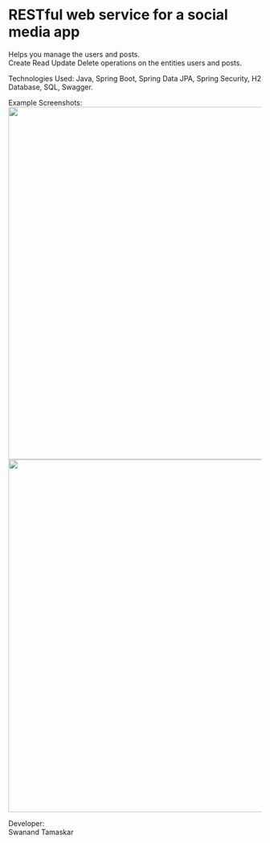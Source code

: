 # RESTful web service for a social media app

Helps you manage the users and posts.<br/>
Create Read Update Delete operations on the entities users and posts.<br/>

Technologies Used: Java, Spring Boot, Spring Data JPA, Spring Security, H2 Database, SQL, Swagger.<br/>

Example Screenshots:<br/>
<img src="https://github.com/swanandtamaskar1/restful-web-services/assets/35898035/a9efa8e0-8511-4dc8-abda-b6e3267073e3" width="700"><br/>
<img src="https://github.com/swanandtamaskar1/restful-web-services/assets/35898035/8c2d27cc-9ded-486c-96c7-c147f4f12903" width="700"><br/>

Developer:<br/>
Swanand Tamaskar
